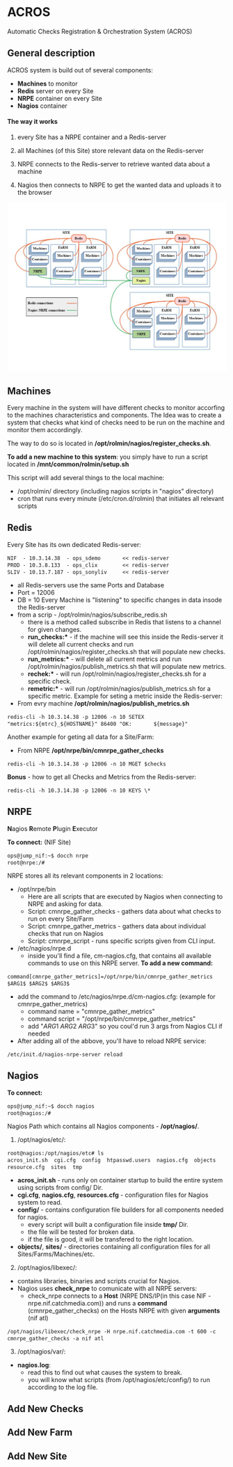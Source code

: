 # ACROS
Automatic Checks Registration & Orchestration System (ACROS)

## General description

ACROS system is build out of several components:
  * **Machines** to monitor
  * **Redis** server on every Site
  * **NRPE** container on every Site
  * **Nagios** container

#### The way it works

1. every Site has a NRPE container and a Redis-server

2. all Machines (of this Site) store relevant data on the Redis-server

3. NRPE connects to the Redis-server to retrieve wanted data about a machine

4. Nagios then connects to NRPE to get the wanted data and uploads it to the browser

![image](https://github.com/royg8791/Nagios_container/blob/main/components.jpg)

## Machines
Every machine in the system will have different checks to monitor accorfing to the machines characteristics and components.
The Idea was to create a system that checks what kind of checks need to be run on the machine and monitor them accordingly.

The way to do so is located in **__/opt/rolmin/nagios/register_checks.sh__**.

__To add a new machine to this system__: you simply have to run a script located in **__/mnt/common/rolmin/setup.sh__**

This script will add several things to the local machine:
  * /opt/rolmin/ directory (including nagios scripts in "nagios" directory)
  * cron that runs every minute (/etc/cron.d/rolmin) that initiates all relevant scripts
## Redis
Every Site has its own dedicated Redis-server:
```
NIF  - 10.3.14.38  - ops_sdemo       << redis-server
PROD - 10.3.8.133  - ops_clix        << redis-server
SLIV - 10.13.7.187 - ops_sonyliv     << redis-server
```
  * all Redis-servers use the same Ports and Database
  * Port = 12006
  * DB = 10
Every Machine is "listening" to specific changes in data insode the Redis-server
  * from a scrip - /opt/rolmin/nagios/subscribe_redis.sh
    * there is a method called subscribe in Redis that listens to a channel for given changes.
    * __run_checks:*__ - if the machine will see this inside the Redis-server it will delete all current checks and run /opt/rolmin/nagios/register_checks.sh that will populate new checks.
    * __run_metrics:*__ - will delete all current metrics and run /opt/rolmin/nagios/publish_metrics.sh that will populate new metrics.
    * __rechek:*__ - will run /opt/rolmin/nagios/register_checks.sh for a specific check.
    * __remetric:*__ - will run /opt/rolmin/nagios/publish_metrics.sh for a specific metric.
Example for seting a metric inside the Redis-server:
  * From evry machine **/opt/rolmin/nagios/publish_metrics.sh**
```
redis-cli -h 10.3.14.38 -p 12006 -n 10 SETEX "metrics:${mtrc}_${HOSTNAME}" 86400 "OK:       ${message}"
```
Another example for geting all data for a Site/Farm:
  * From NRPE **/opt/nrpe/bin/cmnrpe_gather_checks**
```
redis-cli -h 10.3.14.38 -p 12006 -n 10 MGET $checks
```
**Bonus** - how to get all Checks and Metrics from the Redis-server:
```
redis-cli -h 10.3.14.38 -p 12006 -n 10 KEYS \*
```
## NRPE
**N**agios **R**emote **P**lugin **E**xecutor

__To connect:__ (NIF Site)
```
ops@jump_nif:~$ docch nrpe
root@nrpe:/#
```
NRPE stores all its relevant components in 2 locations:
  * /opt/nrpe/bin
    * Here are all scripts that are executed by Nagios when connecting to NRPE and asking for data.
    * Script: cmnrpe_gather_checks - gathers data about what checks to run on every Site/Farm
    * Script: cmnrpe_gather_metrics - gathers data about individual checks that run on Nagios
    * Script: cmnrpe_script - runs specific scripts given from CLI input.
  * /etc/nagios/nrpe.d
    * inside you'll find a file, cm-nagios.cfg, that contains all available commands to use on this NRPE server.
__To add a new command:__
```
command[cmnrpe_gather_metrics]=/opt/nrpe/bin/cmnrpe_gather_metrics $ARG1$ $ARG2$ $ARG3$
```
  * add the command to /etc/nagios/nrpe.d/cm-nagios.cfg: (example for cmnrpe_gather_metrics)
    * command name = "cmnrpe_gather_metrics"
    * command script = "/opt/nrpe/bin/cmnrpe_gather_metrics"
    * add "$ARG1$ $ARG2$ $ARG3$" so you coul'd run 3 args from Nagios CLI if needed
  * After adding all of the abbove, you'll have to reload NRPE service:
```
/etc/init.d/nagios-nrpe-server reload
```
## Nagios
__To connect:__
```
ops@jump_nif:~$ docch nagios
root@nagios:/# 
```
Nagios Path which contains all Nagios components - **/opt/nagios/**.

1. /opt/nagios/etc/:
```
root@nagios:/opt/nagios/etc# ls
acros_init.sh  cgi.cfg  config  htpasswd.users  nagios.cfg  objects  resource.cfg  sites  tmp
```
  * __acros_init.sh__ - runs only on container startup to build the entire system using scripts from config/ Dir.
  * __cgi.cfg__, __nagios.cfg__, __resources.cfg__ - configuration files for Nagios system to read.
  * __config/__ - contains configuration file builders for all components needed for nagios.
    * every script will built a configuration file inside __tmp/__ Dir.
    * the file will be tested for broken data.
    * if the file is good, it will be transfered to the right location.
  * __objects/__, __sites/__ - directories containing all configuration files for all Sites/Farms/Machines/etc.
2. /opt/nagios/libexec/:
  * contains libraries, binaries and scripts crucial for Nagios.
  * Nagios uses **check_nrpe** to comunicate with all NRPE servers:
    * check_nrpe connects to a **Host** (NRPE DNS/IP(in this case NIF - nrpe.nif.catchmedia.com)) and runs a **command** (cmnrpe_gather_checks) on the Hosts NRPE with given **arguments** (nif atl)
```
/opt/nagios/libexec/check_nrpe -H nrpe.nif.catchmedia.com -t 600 -c cmnrpe_gather_checks -a nif atl
```
3. /opt/nagios/var/:
  * **nagios.log**:
    * read this to find out what causes the system to break.
    * you will know what scripts (from /opt/nagios/etc/config/) to run according to the log file.

## Add New Checks
## Add New Farm
## Add New Site



